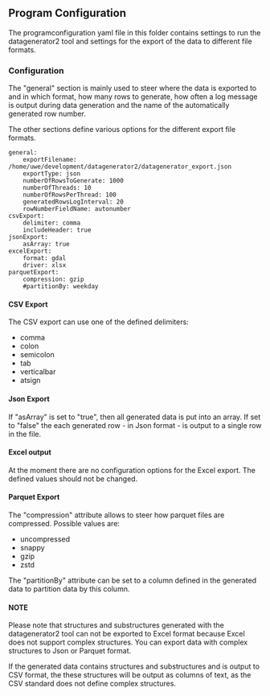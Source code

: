 ## Program Configuration
The programconfiguration yaml file in this folder contains settings to run the datagenerator2 tool
and settings for the export of the data to different file formats.

### Configuration
The "general" section is mainly used to steer where the data is exported to and in which format,
how many rows to generate, how often a log message is output during data generation and the name of
the automatically generated row number.

The other sections define various options for the different export file formats.

    general:
        exportFilename: /home/uwe/development/datagenerator2/datagenerator_export.json
        exportType: json
        numberOfRowsToGenerate: 1000
        numberOfThreads: 10
        numberOfRowsPerThread: 100
        generatedRowsLogInterval: 20
        rowNumberFieldName: autonumber
    csvExport:
        delimiter: comma
        includeHeader: true
    jsonExport:
        asArray: true
    excelExport:
        format: gdal
        driver: xlsx
    parquetExport:
        compression: gzip
        #partitionBy: weekday

#### CSV Export
The CSV export can use one of the defined delimiters:
- comma
- colon
- semicolon
- tab
- verticalbar
- atsign

#### Json Export
If "asArray" is set to "true", then all generated data is put into an array. If set to "false"
the each generated row - in Json format - is output to a single row in the file.

#### Excel output
At the moment there are no configuration options for the Excel export. The defined values should not be changed.

#### Parquet Export
The "compression" attribute allows to steer how parquet files are compressed. Possible values are:
- uncompressed
- snappy
- gzip
- zstd

The "partitionBy" attribute can be set to a column defined in the generated data to partition data by this column.


#### NOTE
Please note that structures and substructures generated with the datagenerator2 tool can not be exported
to Excel format because Excel does not support complex structures. You can export data with complex structures
to Json or Parquet format.

If the generated data contains structures and substructures and is output to CSV format, the these structures will be output as columns of text,
as the CSV standard does not define complex structures.